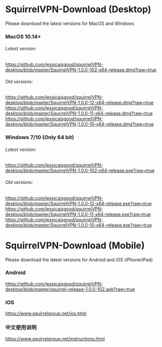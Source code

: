 # SquirrelVPN-Download (Desktop)
Please download the latest versions for MacOS and Windows

### MacOS 10.14+ ###
###### Latest version:
https://github.com/jessicaisgood/squirrelVPN-desktop/blob/master/SquirrelVPN-1.0.0-102-x64-release.dmg?raw=true

###### Old versions:
https://github.com/jessicaisgood/squirrelVPN-desktop/blob/master/SquirrelVPN-1.0.0-12-x64-release.dmg?raw=true
https://github.com/jessicaisgood/squirrelVPN-desktop/blob/master/SquirrelVPN-1.0.0-11-x64-release.dmg?raw=true
https://github.com/jessicaisgood/squirrelVPN-desktop/blob/master/SquirrelVPN-1.0.0-10-x64-release.dmg?raw=true


### Windows 7/10 (Only 64 bit) ###
###### Latest version:
https://github.com/jessicaisgood/squirrelVPN-desktop/blob/master/SquirrelVPN-1.0.0-102-x64-release.exe?raw=true

###### Old versions:
https://github.com/jessicaisgood/squirrelVPN-desktop/blob/master/SquirrelVPN-1.0.0-12-x64-release.exe?raw=true
https://github.com/jessicaisgood/squirrelVPN-desktop/blob/master/SquirrelVPN-1.0.0-11-x64-release.exe?raw=true
https://github.com/jessicaisgood/squirrelVPN-desktop/blob/master/SquirrelVPN-1.0.0-10-x64-release.exe?raw=true




# SquirrelVPN-Download (Mobile)
Please download the latest versions for Android and iOS (iPhone/iPad)


### Android ###
https://github.com/jessicaisgood/squirrelVPN-desktop/blob/master/squirrel-release-1.0.0-102.apk?raw=true

### iOS ###
https://www.squirrelgroup.net/ios.html

### 中文使用说明 ###
https://www.squirrelgroup.net/instructions.html


